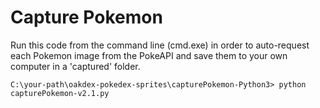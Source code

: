 # Capture Pokemon

Run this code from the command line (cmd.exe) in order to auto-request each Pokemon image from the PokeAPI and save them to your own computer in a 'captured' folder.

```
C:\your-path\oakdex-pokedex-sprites\capturePokemon-Python3> python capturePokemon-v2.1.py
```
